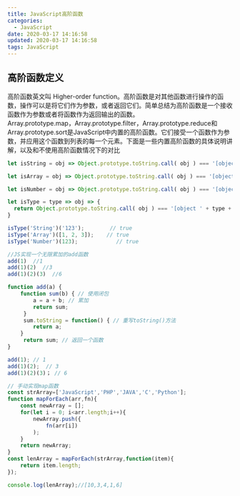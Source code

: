 ```yaml
---
title: JavaScript高阶函数
categories:
  - JavaScript
date: 2020-03-17 14:16:58
updated: 2020-03-17 14:16:58
tags: JavaScript
---
```

## 高阶函数定义
高阶函数英文叫 Higher-order function。高阶函数是对其他函数进行操作的函数，操作可以是将它们作为参数，或者返回它们。简单总结为高阶函数是一个接收函数作为参数或者将函数作为返回输出的函数。  
Array.prototype.map，Array.prototype.filter，Array.prototype.reduce和Array.prototype.sort是JavaScript中内置的高阶函数。它们接受一个函数作为参数，并应用这个函数到列表的每一个元素。下面是一些内置高阶函数的具体说明讲解，以及和不使用高阶函数情况下的对比

```js
let isString = obj => Object.prototype.toString.call( obj ) === '[object String]';

let isArray = obj => Object.prototype.toString.call( obj ) === '[object Array]';

let isNumber = obj => Object.prototype.toString.call( obj ) === '[object Number]';

let isType = type => obj => {
  return Object.prototype.toString.call( obj ) === '[object ' + type + ']';
}

isType('String')('123');        // true
isType('Array')([1, 2, 3]);    // true
isType('Number')(123);            // true
```


```js
//JS实现一个无限累加的add函数
add(1)  //1 
add(1)(2)  //3
add(1)(2)(3)  //6
```
```js
function add(a) {
    function sum(b) { // 使用闭包
        a = a + b; // 累加
        return sum;
     }
     sum.toString = function() { // 重写toString()方法
        return a;
    }
     return sum; // 返回一个函数
}

add(1); // 1
add(1)(2);  // 3
add(1)(2)(3)； // 6
```

```js
// 手动实现map函数
const strArray=['JavaScript','PHP','JAVA','C','Python'];
function mapForEach(arr,fn){
    const newArray = [];
    for(let i = 0; i<arr.length;i++){
        newArray.push({
            fn(arr[i])
        );
    }
    return newArray;
}
const lenArray = mapForEach(strArray,function(item){
    return item.length;
});

console.log(lenArray);//[10,3,4,1,6]
```
